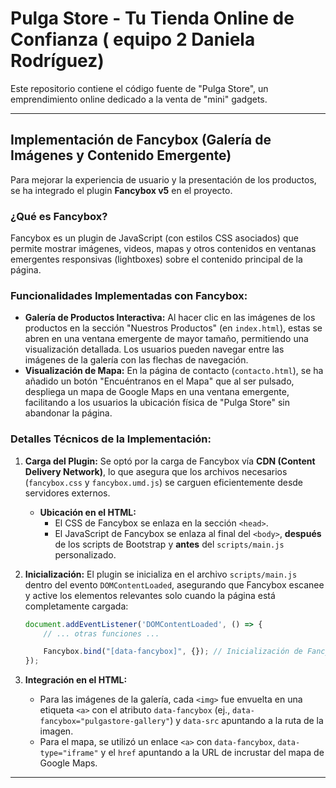 # Pulga Store - Tu Tienda Online de Confianza ( equipo 2 Daniela Rodríguez)

Este repositorio contiene el código fuente de "Pulga Store", un emprendimiento online dedicado a la venta de "mini" gadgets.

---

## Implementación de Fancybox (Galería de Imágenes y Contenido Emergente)

Para mejorar la experiencia de usuario y la presentación de los productos, se ha integrado el plugin **Fancybox v5** en el proyecto.

### **¿Qué es Fancybox?**
Fancybox es un plugin de JavaScript (con estilos CSS asociados) que permite mostrar imágenes, videos, mapas y otros contenidos en ventanas emergentes responsivas (lightboxes) sobre el contenido principal de la página.

### **Funcionalidades Implementadas con Fancybox:**

* **Galería de Productos Interactiva:** Al hacer clic en las imágenes de los productos en la sección "Nuestros Productos" (en `index.html`), estas se abren en una ventana emergente de mayor tamaño, permitiendo una visualización detallada. Los usuarios pueden navegar entre las imágenes de la galería con las flechas de navegación.
* **Visualización de Mapa:** En la página de contacto (`contacto.html`), se ha añadido un botón "Encuéntranos en el Mapa" que al ser pulsado, despliega un mapa de Google Maps en una ventana emergente, facilitando a los usuarios la ubicación física de "Pulga Store" sin abandonar la página.

### **Detalles Técnicos de la Implementación:**

1.  **Carga del Plugin:** Se optó por la carga de Fancybox vía **CDN (Content Delivery Network)**, lo que asegura que los archivos necesarios (`fancybox.css` y `fancybox.umd.js`) se carguen eficientemente desde servidores externos.
    * **Ubicación en el HTML:**
        * El CSS de Fancybox se enlaza en la sección `<head>`.
        * El JavaScript de Fancybox se enlaza al final del `<body>`, **después** de los scripts de Bootstrap y **antes** del `scripts/main.js` personalizado.

2.  **Inicialización:** El plugin se inicializa en el archivo `scripts/main.js` dentro del evento `DOMContentLoaded`, asegurando que Fancybox escanee y active los elementos relevantes solo cuando la página está completamente cargada:
    ```javascript
    document.addEventListener('DOMContentLoaded', () => {
        // ... otras funciones ...

        Fancybox.bind("[data-fancybox]", {}); // Inicialización de Fancybox
    });
    ```

3.  **Integración en el HTML:**
    * Para las imágenes de la galería, cada `<img>` fue envuelta en una etiqueta `<a>` con el atributo `data-fancybox` (ej., `data-fancybox="pulgastore-gallery"`) y `data-src` apuntando a la ruta de la imagen.
    * Para el mapa, se utilizó un enlace `<a>` con `data-fancybox`, `data-type="iframe"` y el `href` apuntando a la URL de incrustar del mapa de Google Maps.

---

